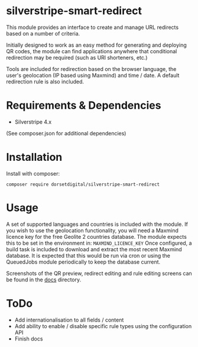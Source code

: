 # silverstripe-smart-redirect

This module provides an interface to create and manage URL redirects based on a number of criteria.

Initially designed to work as an easy method for generating and deploying QR codes, the module can find applications anywhere that conditional redirection may be required (such as URl shorteners, etc.)

Tools are included for redirection based on the browser language, the user's geolocation (IP based using Maxmind) and time / date.   A default redirection rule is also included. 

# Requirements & Dependencies
* Silverstripe 4.x

(See composer.json for additional dependencies)


# Installation

Install with composer:

`composer require dorsetdigital/silverstripe-smart-redirect`


# Usage


A set of supported languages and countries is included with the module.  If you wish to use the geolocation functionality, you will need a Maxmind licence key for the free Geolite 2 countries database.  The module expects this to be set in the environment in: `MAXMIND_LICENCE_KEY`
Once configured, a build task is included to download and extract the most recent Maxmind database.  It is expected that this would be run via cron or using the QueuedJobs module periodically to keep the database current.

Screenshots of the QR preview, redirect editing and rule editing screens can be found in the [docs](/docs) directory. 

# ToDo

* Add internationalisation to all fields / content
* Add ability to enable / disable specific rule types using the configuration API
* Finish docs
